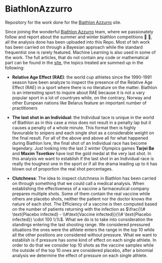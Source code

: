 # BiathlonAzzurro
Repository for the work done for the [Biathlon Azzurro](https://biathlonazzurro.it) site.

Since joining the wonderful [Biathlon Azzurro](https://biathlonazzurro.it) team, where we passionately follow and report about the summer and winter biathlon competitions :ski: :gun:, all the analysis done has been uploaded into this Repo.
Most of teh work has been carried on through a Bayesian approach while the standard frequentist one is rarely featured. Machine Learning is also used in some of the work.
The full articles, that do not contain any code or mathematical part can be found in the [site](https://biathlonazzurro.it), the topics treated are summed up in the following:

- **Relative Age Effect (RAE)**: the world cup athletes since the 1990-1991 season have been analyze to inspect the presence of the Relative Age Effect (RAE) in a sport where there is no literature on the matter.
Biathlon is an interesting sport to inquire about RAE because it is not a vary popular sport in a lot of countryes while, on the contrary, Norway and other European nations like Belarus feature an important number of practitioners

- **The last shot in an Individual**: the Individual tace is unique in the world of Biathlon as in this case a miss does not result in a penalty lap but it causes a penalty of a whole minute.
This format then is highly favourable to snipers and each single shot as a considerable weight on the final result. For all of the above and above all for what happened during Biathlon lore, the final shot of an Individual race has become legendary.
Just looking into the last 2 winter Olympics games **Tarjei Bø** and **Maxim Tsvetkov** have lost the gold medal at the very last shot.
In this analysis we want to establish if the last shot in an Individual race is really the toughest one in the sport or if all the drama leading up to it has blown out of proportion the real shot percentages.

- **Clutchness**: The idea to inspect clutchness in Biathlon has been carried on through something that we could call a medical analysis.
When establishing the effectiveness of a vaccine a farmaceutical company prepares multiple shots. Some of them contain the real vaccine while others are placebo shots, neither the patient nor the doctor knows the nature of each shot. The Efficiency of a vaccine is then computed based on the number of patients returning with the infection as $\frac{\\# \text{Placebo infected} -  \\#\text{Vaccine infected}}{\\# \text{Placebo infected}} \cdot 100 \\%$.
What we do is to take into consideration the standings entering the last shooting range. We considered pressured situations the ones were the athlete enters the range in the top 10 while all the other positions are considered without pressure.
What we want to establish is if pressure has some kind of effect on each single athlete. In order to do that we consider top 10 shots as the vaccine samples while the outside of the top 10 ones are considered placebo, after a binomial analysis we determine the effect of pressure on each single athlete.

